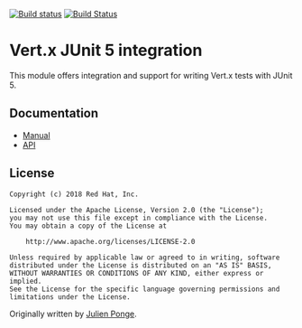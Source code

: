 [![Build status](https://ci.appveyor.com/api/projects/status/kr98xco6acm0tax4/branch/master?svg=true)](https://ci.appveyor.com/project/jponge/vertx-junit5-bfnrm/branch/master)
[![Build Status](https://github.com/vert-x3/vertx-junit5/workflows/CI/badge.svg?branch=3.9)](https://github.com/vert-x3/vertx-junit5/actions?query=workflow%3ACI)

# Vert.x JUnit 5 integration

This module offers integration and support for writing Vert.x tests with JUnit 5.

## Documentation

* [Manual](https://vertx.io/docs/vertx-junit5/java/)
* [API](https://vertx.io/docs/apidocs/)

## License

    Copyright (c) 2018 Red Hat, Inc.

    Licensed under the Apache License, Version 2.0 (the "License");
    you may not use this file except in compliance with the License.
    You may obtain a copy of the License at

        http://www.apache.org/licenses/LICENSE-2.0

    Unless required by applicable law or agreed to in writing, software
    distributed under the License is distributed on an "AS IS" BASIS,
    WITHOUT WARRANTIES OR CONDITIONS OF ANY KIND, either express or implied.
    See the License for the specific language governing permissions and
    limitations under the License.

Originally written by [Julien Ponge](https://julien.ponge.org/).
